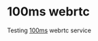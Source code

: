 # 100ms webrtc
Testing [100ms]([url](https://www.100ms.live/)https://www.100ms.live/) webrtc service
